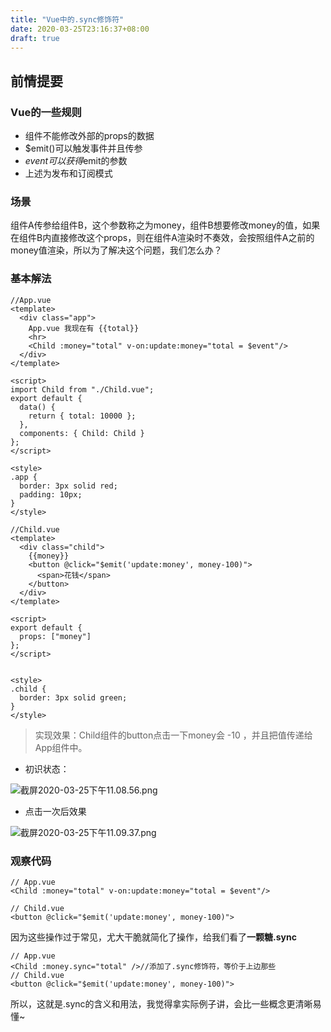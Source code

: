 ```yaml
---
title: "Vue中的.sync修饰符"
date: 2020-03-25T23:16:37+08:00
draft: true
---
```


## 前情提要

### Vue的一些规则

- 组件不能修改外部的props的数据
- $emit()可以触发事件并且传参
- $event 可以获得$emit的参数
- 上述为发布和订阅模式



### 场景

组件A传参给组件B，这个参数称之为money，组件B想要修改money的值，如果在组件B内直接修改这个props，则在组件A渲染时不奏效，会按照组件A之前的money值渲染，所以为了解决这个问题，我们怎么办？



### 基本解法

```vue
//App.vue
<template>
  <div class="app">
    App.vue 我现在有 {{total}}
    <hr>
    <Child :money="total" v-on:update:money="total = $event"/>
  </div>
</template>

<script>
import Child from "./Child.vue";
export default {
  data() {
    return { total: 10000 };
  },
  components: { Child: Child }
};
</script>

<style>
.app {
  border: 3px solid red;
  padding: 10px;
}
</style>

```



```vue
//Child.vue
<template>
  <div class="child">
    {{money}}
    <button @click="$emit('update:money', money-100)">
      <span>花钱</span>
    </button>
  </div>
</template>

<script>
export default {
  props: ["money"]
};
</script>


<style>
.child {
  border: 3px solid green;
}
</style>
```



> 实现效果：Child组件的button点击一下money会 -10 ，并且把值传递给App组件中。

- 初识状态：

![截屏2020-03-25下午11.08.56.png](https://i.loli.net/2020/03/25/u74pIyJMQxYzXwk.png)

- 点击一次后效果

![截屏2020-03-25下午11.09.37.png](https://i.loli.net/2020/03/25/198w7BEp5KsS4bH.png)



### 观察代码

```vue
// App.vue
<Child :money="total" v-on:update:money="total = $event"/>

// Child.vue
<button @click="$emit('update:money', money-100)">

```



因为这些操作过于常见，尤大干脆就简化了操作，给我们看了**一颗糖.sync**

```vue
// App.vue
<Child :money.sync="total" />//添加了.sync修饰符，等价于上边那些
// Child.vue
<button @click="$emit('update:money', money-100)">
```

所以，这就是.sync的含义和用法，我觉得拿实际例子讲，会比一些概念更清晰易懂~
